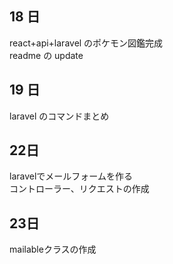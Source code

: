 ## 18 日

react+api+laravel のポケモン図鑑完成<br>
readme の update

## 19 日

laravel のコマンドまとめ

## 22日

laravelでメールフォームを作る<br>
コントローラー、リクエストの作成

## 23日

mailableクラスの作成
